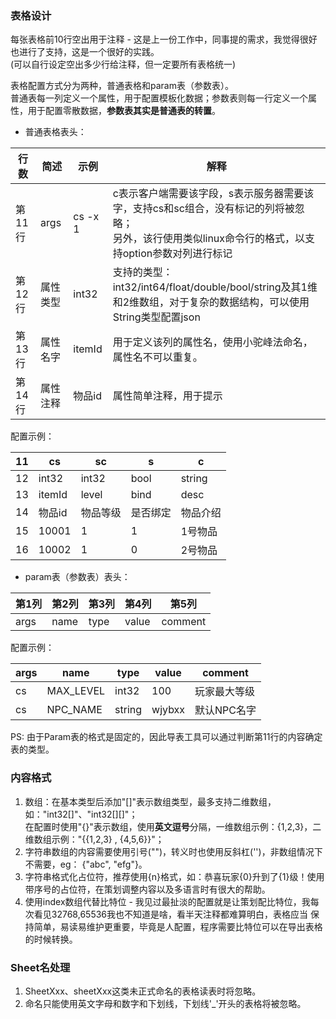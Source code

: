 ### 表格设计

每张表格前10行空出用于注释 - 这是上一份工作中，同事提的需求，我觉得很好也进行了支持，这是一个很好的实践。  
(可以自行设定空出多少行给注释，但一定要所有表格统一)

表格配置方式分为两种，普通表格和param表（参数表）。  
普通表每一列定义一个属性，用于配置模板化数据；参数表则每一行定义一个属性，用于配置零散数据，**参数表其实是普通表的转置**。

+ 普通表格表头：

| 行数   | 简述   | 示例      | 解释                                                                                      | 
|------|------|---------|-----------------------------------------------------------------------------------------|  
| 第11行 | args | cs -x 1 | c表示客户端需要该字段，s表示服务器需要该字，支持cs和sc组合，没有标记的列将被忽略；<br/>另外，该行使用类似linux命令行的格式，以支持option参数对列进行标记 | 
| 第12行 | 属性类型 | int32   | 支持的类型：int32/int64/float/double/bool/string及其1维和2维数组，对于复杂的数据结构，可以使用String类型配置json        |
| 第13行 | 属性名字 | itemId  | 用于定义该列的属性名，使用小驼峰法命名，属性名不可以重复。                                                           |
| 第14行 | 属性注释 | 物品id    | 属性简单注释，用于提示                                                                             |

配置示例：

| 11 | cs     | sc    | s    | c      |
|----|--------|-------|------|--------|
| 12 | int32  | int32 | bool | string |
| 13 | itemId | level | bind | desc   |
| 14 | 物品id   | 物品等级  | 是否绑定 | 物品介绍   |
| 15 | 10001  | 1     | 1    | 1号物品   |
| 16 | 10002  | 1     | 0    | 2号物品   |

+ param表（参数表）表头：

| 第1列  | 第2列  | 第3列  | 第4列   | 第5列     |  
|------|------|------|-------|---------|
| args | name | type | value | comment |  

配置示例：

| args | name      | type   | value  | comment |  
|------|-----------|--------|--------|---------|
| cs   | MAX_LEVEL | int32  | 100    | 玩家最大等级  |
| cs   | NPC_NAME  | string | wjybxx | 默认NPC名字 |

PS: 由于Param表的格式是固定的，因此导表工具可以通过判断第11行的内容确定表的类型。

### 内容格式

1. 数组：在基本类型后添加"[]"表示数组类型，最多支持二维数组，如："int32[]"、"int32[][]"；  
   在配置时使用"{}"表示数组，使用**英文逗号**分隔，一维数组示例：{1,2,3}，二维数组示例："{{1,2,3} , {4,5,6}}"；
2. 字符串数组的内容需要使用引号("")，转义时也使用反斜杠('\')，非数组情况下不需要，eg： {"abc", "efg"}。
3. 字符串格式化占位符，推荐使用{n}格式，如：恭喜玩家{0}升到了{1}级！使用带序号的占位符，在策划调整内容以及多语言时有很大的帮助。
4. 使用index数组代替比特位 - 我见过最扯淡的配置就是让策划配比特位，我每次看见32768,65536我也不知道是啥，看半天注释都难算明白，表格应当
   保持简单，易读易维护更重要，毕竟是人配置，程序需要比特位可以在导出表格的时候转换。

### Sheet名处理

1. SheetXxx、sheetXxx这类未正式命名的表格读表时将忽略。
2. 命名只能使用英文字母和数字和下划线，下划线'_'开头的表格将被忽略。